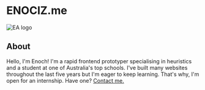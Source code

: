 # ENOCIZ.me

![EA logo](https://avatars3.githubusercontent.com/u/11745906?v=3&u=f6046d081ed945ead066e0d639ad1ee7a978349e)

## About

Hello, I'm Enoch! I'm a rapid frontend prototyper specialising in heuristics and a student at one of Australia's top schools. I've built many websites throughout the last five years but I'm eager to keep learning. That's why, I'm open for an internship. Have one? [Contact me.](mailto:enoch@enociz.me)

